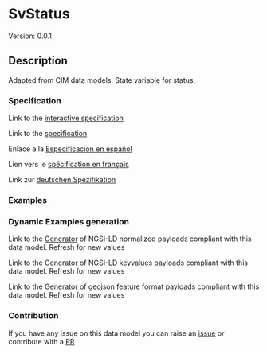 # SvStatus
Version: 0.0.1

## Description 

Adapted from CIM data models. State variable for status.
### Specification

Link to the [interactive specification](https://swagger.lab.fiware.org/?url=https://raw.githubusercontent.com/smart-data-models/dataModel.EnergyCIM/master/SvStatus/swagger.yaml)

Link to the [specification](https://github.com/smart-data-models/dataModel.EnergyCIM/blob/master/SvStatus/doc/spec.md)

Enlace a la [Especificación en español](https://github.com/smart-data-models/dataModel.EnergyCIM/blob/master/SvStatus/doc/spec_ES.md)

Lien vers le [spécification en français](https://github.com/smart-data-models/dataModel.EnergyCIM/blob/master/SvStatus/doc/spec_FR.md)

Link zur [deutschen Spezifikation](https://github.com/smart-data-models/dataModel.EnergyCIM/blob/master/SvStatus/doc/spec_DE.md)
### Examples
### Dynamic Examples generation

Link to the [Generator](https://smartdatamodels.org/extra/ngsi-ld_generator.php?schemaUrl=https://raw.githubusercontent.com/smart-data-models/dataModel.EnergyCIM/master/SvStatus/schema.json&email=info@smartdatamodels.org) of NGSI-LD normalized payloads compliant with this data model. Refresh for new values

Link to the [Generator](https://smartdatamodels.org/extra/ngsi-ld_generator_keyvalues.php?schemaUrl=https://raw.githubusercontent.com/smart-data-models/dataModel.EnergyCIM/master/SvStatus/schema.json&email=info@smartdatamodels.org) of NGSI-LD keyvalues payloads compliant with this data model. Refresh for new values

Link to the [Generator](https://smartdatamodels.org/extra/geojson_features_generator_v1.0.php?schemaUrl=https://raw.githubusercontent.com/smart-data-models/dataModel.EnergyCIM/master/SvStatus/schema.json&email=info@smartdatamodels.org) of geojson feature format payloads compliant with this data model. Refresh for new values
### Contribution

 If you have any issue on this data model you can raise an [issue](https://github.com/smart-data-models/dataModel.EnergyCIM/issues)  or contribute with a [PR](https://github.com/smart-data-models/dataModel.EnergyCIM/pulls)
